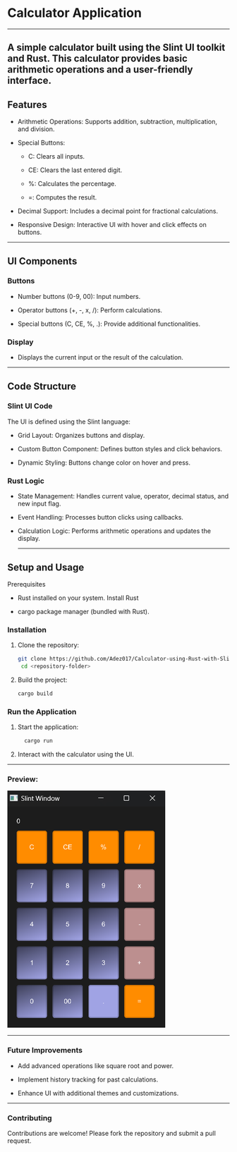 # Calculator Application
---
A simple calculator built using the Slint UI toolkit and Rust. This calculator provides basic arithmetic operations and a user-friendly interface.
---
## Features
- Arithmetic Operations: Supports addition, subtraction, multiplication, and division.

- Special Buttons:
  - C: Clears all inputs.

  - CE: Clears the last entered digit.

  - %: Calculates the percentage.

  - =: Computes the result.



- Decimal Support: Includes a decimal point for fractional calculations.

- Responsive Design: Interactive UI with hover and click effects on buttons.

---
## UI Components
  ### Buttons
  - Number buttons (0-9, 00): Input numbers.

  - Operator buttons (+, -, x, /): Perform calculations.

  - Special buttons (C, CE, %, .): Provide additional functionalities.
   ### Display

   - Displays the current input or the result of the calculation.
---
## Code Structure

### Slint UI Code

The UI is defined using the Slint language:

- Grid Layout: Organizes buttons and display.

- Custom Button Component: Defines button styles and click behaviors.

- Dynamic Styling: Buttons change color on hover and press.

### Rust Logic

- State Management: Handles current value, operator, decimal status, and new input flag.

- Event Handling: Processes button clicks using callbacks.

- Calculation Logic: Performs arithmetic operations and updates the display.

  ---
## Setup and Usage

 Prerequisites

- Rust installed on your system. Install Rust

- cargo package manager (bundled with Rust).
### Installation
1. Clone the repository:
   ``` bash
   git clone https://github.com/Adez017/Calculator-using-Rust-with-Slin
    cd <repository-folder>
   ```
2. Build the project:
   ``` bash
   cargo build
   ```
 ### Run the Application
 1. Start the application:
    ``` bash
      cargo run
    ```
 2. Interact with the calculator using the UI.
--- 
### Preview:
![Example Image](https://github.com/Adez017/Calculator-using-Rust-with-Slint/blob/main/Screenshot%202024-12-10%20212413.png)

---

### Future Improvements

- Add advanced operations like square root and power.

- Implement history tracking for past calculations.

- Enhance UI with additional themes and customizations.

---

### Contributing

Contributions are welcome! Please fork the repository and submit a pull request.






